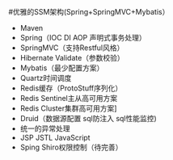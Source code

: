 #优雅的SSM架构(Spring+SpringMVC+Mybatis）
- Maven
- Spring（IOC DI AOP 声明式事务处理）
- SpringMVC（支持Restful风格）
- Hibernate Validate（参数校验）
- Mybatis（最少配置方案）
- Quartz时间调度
- Redis缓存（ProtoStuff序列化）
- Redis Sentinel主从高可用方案
- Redis Cluster集群高可用方案]
- Druid（数据源配置 sql防注入 sql性能监控)
- 统一的异常处理
- JSP JSTL JavaScript
- Sping Shiro权限控制（待完善）
